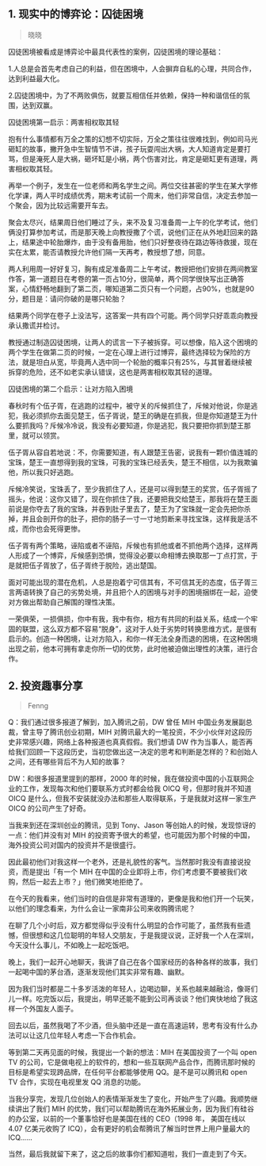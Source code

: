 ## 1. 现实中的博弈论：囚徒困境

> 晓晓

囚徒困境被看成是博弈论中最具代表性的案例，囚徒困境的理论基础：

1.人总是会首先考虑自己的利益，但在困境中，人会摒弃自私的心理，共同合作，达到利益最大化。

2.囚徒困境中，为了不两败俱伤，就要互相信任并依赖，保持一种和谐信任的氛围，达到双赢。

囚徒困境第一启示：两害相权取其轻

抱有什么事情都有万全之策的幻想不切实际，万全之策往往很难找到，例如司马光砸缸的故事，撇开急中生智情节不讲，孩子玩耍闯出大祸，大人知道肯定是要打骂，但是淹死人是大祸，砸坏缸是小祸，两个伤害对比，肯定是砸缸更有道理，两害相权取其轻。

再举一个例子，发生在一位老师和两名学生之间。两位交往甚密的学生在某大学修化学课，两人平时成绩优秀，期末考试前一个周末，他们非常自信，决定去参加一个聚会，因为比较远需要开车去。

聚会太尽兴，结果周日他们睡过了头，来不及复习准备周一上午的化学考试，他们俩没打算参加考试，而是那天晚上向教授撒了个谎，说他们正在从外地赶回来的路上，结果途中轮胎爆炸，由于没有备用胎，他们只好整夜待在路边等待救援，现在实在太累，能否请教授允许他们隔一天再考，教授想了想，同意。

两人利用周一好好复习，胸有成足准备周二上午考试，教授把他们安排在两间教室作答，第一道题目在考卷的第一页占10分，很简单，两个同学很快写出正确答案，心情舒畅地翻到了第二页，哪知道第二页只有一个问题，占90%，也就是90分，题目是：请问你破的是哪只轮胎？

结果两个同学在卷子上没法写，这答案一共有四个可能。两个同学只好乖乖向教授承认撒谎并检讨。

教授通过制造囚徒困境，让两人的谎言一下子被拆穿。可以想像，陷入这个困境的两个学生在做第二页的时候，一定在心理上进行过博弈，最终选择较为保险的方法，就是坦白从宽，毕竟两人选中同一个轮胎的概率只有25%，与其冒着继续被拆穿的危险，还不如老实承认错误，这也是两害相权取其轻的道理。

囚徒困境的第二个启示：让对方陷入困境

春秋时有个伍子胥，在逃跑的过程中，被守关的斥候抓住了，斥候对他说，你是逃犯，我必须抓你去面见楚王，伍子胥说，楚王的确是在抓我，但是你知道楚王为什么要抓我吗？斥候冷冷说，我没有必要知道，你是逃犯，我只要把你抓到楚王那里，就可以领赏。

伍子胥从容自若地说：不，你需要知道，有人跟楚王告密，说我有一颗价值连城的宝珠，楚王一直想得到我的宝珠，可我的宝珠已经丢失，楚王不相信，以为我欺骗他，所以我只好逃跑。

斥候冷笑说，宝珠丢了，至少我抓住了人，还是可以得到楚王的奖赏，伍子胥摇了摇头，他说：这你又错了，现在你抓住了我，还要把我交给楚王，那我将在楚王面前说是你夺去了我的宝珠，并吞到肚子里去了，楚王为了宝珠就一定会先把你杀掉，并且会剖开你的肚子，把你的肠子一寸一寸地剪断来寻找宝珠，这样我是活不成，而你也会死得更惨。

伍子胥有两个策略，诬陷或者不诬陷，斥候也有抓他或者不抓他两个选择，这样两人形成了一个博弈，斥候感到恐惧，觉得没必要以命相博去换取那一丁点打赏，于是就把伍子胥放了，伍子胥终于脱险，逃出楚国。

面对可能出现的潜在危机，人总是抱着宁可信其有，不可信其无的态度，伍子胥三言两语转换了自己的劣势处境，并且把个人的困境与对手的困境捆绑在一起，迫使对方做出帮助自己解围的理性决策。

一荣俱荣，一损俱损，你中有我，我中有你，相方有共同的利益关系，结成一个牢固的联盟，这么双方都不容易“脱身”，这对于人处于劣势时转换思维方式，是很有启示的。创造一种困境，让对方陷入，和你一样无法全身而退的困境，在这种困境出现之前，他本可拥有拿走你所一切的优势，此时他被迫做出理性的决策，进行合作。

## 2. 投资趣事分享
> Fenng

Q：我们通过很多报道了解到，加入腾讯之前，DW 曾任 MIH 中国业务发展副总裁，曾主导了腾讯创业初期，MIH 对腾讯最大的一笔投资，不少小伙伴对这段历史非常感兴趣，网络上各种报道也真真假假。我们想请 DW 作为当事人，能否再给我们回顾一下这段历史，当初您做出这一决定的思考和判断是怎样的？和创始人之间，还有哪些背后不为人知的故事？

DW：和很多报道里提到的那样，2000 年的时候，我在做投资中国的小互联网企业的工作，发现每次和他们要联系方式时都会给我 OICQ 号，但那时我并不知道 OICQ 是什么，但我不安装就没办法和那些人取得联系，于是我就对这样一家生产 OICQ 的公司产生了好奇。

当我来到还在深圳创业的腾讯，见到 Tony、Jason 等创始人的时候，发现惊讶的一点：他们并没有对 MIH 的投资寄予很大的希望，也可能因为那个时候的中国，海外投资公司对国内的投资并不是很盛行。

因此最初他们对我这样一个老外，还是礼貌性的客气。当然那时我没有直接说投资，而是提出「有一个 MIH 在中国的企业即将上市，你们考虑要不要被我们收购，然后一起去上市？」他们微笑地拒绝了。

在今天的我看来，他们当时的自信是非常有道理的，更像是我和他们开一个玩笑，以他们的理念看来，为什么会让一家南非公司来收购腾讯呢？

在聊了几个小时后，双方都觉得似乎没有什么明显的合作可能了，虽然我有些遗憾，但很想和这几位聪明的年轻人交朋友，于是我提议说，正好我一个人在深圳，今天没什么事儿，不如晚上一起吃饭吧。

晚上，我们一起开心地聊天，我讲了自己在各个国家经历的各种各样的故事，我们一起喝中国的茅台酒，逐渐发现他们其实非常有趣、幽默。

因为我们当时都是二十多岁活泼的年轻人，边喝边聊，关系也越来越融洽，像哥们儿一样。吃完饭以后，我提出，明早还能不能到公司再谈谈？他们爽快地给了我这样一个外国友人面子。

回去以后，虽然我喝了不少酒，但头脑中还是一直在高速运转，思考有没有什么办法可以让这几位年轻人考虑一下合作机会。

等到第二天再见面的时候，我提出一个新的想法：MIH 在美国投资了一个叫 open TV 的公司，它是做电视上的软件的，想和一些互联网产品合作，而腾讯那时候的目标是希望实现跨品牌，在任何平台都能够使用 QQ。是不是可以腾讯和 open TV 合作，实现在电视里发 QQ 消息的功能。

当我分享完，发现几位创始人的表情渐渐发生了变化，开始产生了兴趣。我顺势继续讲出了我们 MIH 的优势，我们可以帮助腾讯在海外拓展业务，因为我们有硅谷的办公室，以前的一个董事恰好也是美国在线的 CEO（1998 年， 美国在线以 4.07 亿美元收购了 ICQ），会有更好的机会帮腾讯了解当时世界上用户量最大的 ICQ……

当然，最后我就留下来了，这之后的故事你们都知道啦，我们一直走到了今天。


